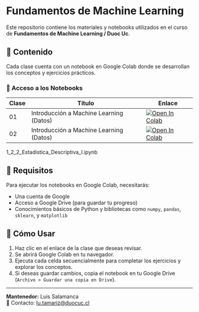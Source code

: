 # Fundamentos de Machine Learning

Este repositorio contiene los materiales y notebooks utilizados en el curso de **Fundamentos de Machine Learning / Duoc Uc**.

## 📌 Contenido

Cada clase cuenta con un notebook en Google Colab donde se desarrollan los conceptos y ejercicios prácticos.

### 🔗 Acceso a los Notebooks

| Clase | Título | Enlace |
|-------|--------|--------|
| 01    | Introducción a Machine Learning (Datos) | <a href="https://colab.research.google.com/github/Luissalamanca23/Fundamentos-ML/blob/main/1_1_3_Manejo_de_Datos.ipynb" target="_parent"><img src="https://colab.research.google.com/assets/colab-badge.svg" alt="Open In Colab"/></a> |
| 02    | Introducción a Machine Learning (Datos) | <a href="https://colab.research.google.com/github/Luissalamanca23/Fundamentos-ML/blob/main/1_2_2_Estadistica_Descriptiva_I.ipynb" target="_parent"><img src="https://colab.research.google.com/assets/colab-badge.svg" alt="Open In Colab"/></a> |






1_2_2_Estadistica_Descriptiva_I.ipynb

## 📖 Requisitos

Para ejecutar los notebooks en Google Colab, necesitarás:
- Una cuenta de Google
- Acceso a Google Drive (para guardar tu progreso)
- Conocimientos básicos de Python y bibliotecas como `numpy`, `pandas`, `sklearn`, y `matplotlib`

## 🚀 Cómo Usar
1. Haz clic en el enlace de la clase que deseas revisar.
2. Se abrirá Google Colab en tu navegador.
3. Ejecuta cada celda secuencialmente para completar los ejercicios y explorar los conceptos.
4. Si deseas guardar cambios, copia el notebook en tu Google Drive (`Archivo > Guardar una copia en Drive`).

---

**Mantenedor:** Luis Salamanca  
📧 Contacto: lu.tamariz@duocuc.cl

